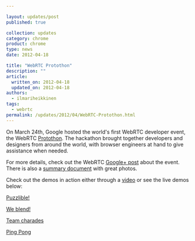 ```yaml
---

layout: updates/post
published: true

collection: updates
category: chrome
product: chrome
type: news
date: 2012-04-18

title: "WebRTC Protothon"
description: ""
article:
  written_on: 2012-04-18
  updated_on: 2012-04-18
authors:
  - ilmariheikkinen
tags:
  - webrtc
permalink: /updates/2012/04/WebRTC-Protothon.html
---
```

On March 24th, Google hosted the world's first WebRTC developer event, the WebRTC [Protothon](http://protothon.com). The hackathon brought together developers and designers from around the world, with browser engineers at hand to give assistance when needed.

For more details, check out the WebRTC [Google+ post](https://plus.google.com/113817074606039822053/posts/iVsQt4XQcV6) about the event. There is also a [summary document](http://protothon.com/sitemedia/webrtc_protothon_docu.pdf) with great photos.

Check out the demos in action either through a [video](http://protothon.com/blog/2012/mar/29/protothon2-webrtc/) or see the live demos below:

[Puzzlible!](http://protothon.com/blog/2012/mar/27/red-square-puzzle-group/)

[We blend!](http://protothon.com/blog/2012/mar/25/we-blend/)

[Team charades](http://protothon.com/blog/2012/mar/25/team-charades/)

[Ping Pong](http://protothon.com/blog/2012/mar/27/blue-stripes-ping-pong/)

